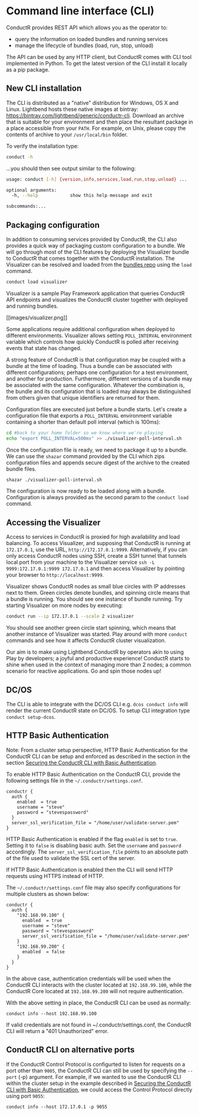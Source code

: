 # Command line interface (CLI)

ConductR provides REST API which allows you as the operator to:

* query the information on loaded bundles and running services
* manage the lifecycle of bundles (load, run, stop, unload)

The API can be used by any HTTP client, but ConductR comes with CLI tool implemented in Python. To get the latest version of the CLI install it locally as a pip package.

## New CLI installation

The CLI is distributed as a "native" distribution for Windows, OS X and Linux. Lightbend hosts these native images at bintray: https://bintray.com/lightbend/generic/conductr-cli. Download an archive that is suitable for your environment and then place the resultant package in a place accessible from your `PATH`. For example, on Unix, please copy the contents of archive to your `/usr/local/bin` folder.

To verify the installation type:

```bash
conduct -h
```

...you should then see output similar to the following:

```bash
usage: conduct [-h] {version,info,services,load,run,stop,unload} ...

optional arguments:
  -h, --help            show this help message and exit

subcommands:...
```

## Packaging configuration

In addition to consuming services provided by ConductR, the CLI also provides a quick way of packaging custom configuration to a bundle. We will go through most of the CLI features by deploying the Visualizer bundle to ConductR that comes together with the ConductR installation. The Visualizer can be resolved and loaded from the [bundles repo](https://bintray.com/typesafe/bundle) using the `load` command.

```bash
conduct load visualizer
```

Visualizer is a sample Play Framework application that queries ConductR API endpoints and visualizes the ConductR cluster together with deployed and running bundles.

[[images/visualizer.png]]

Some applications require additional configuration when deployed to different environments. Visualizer allows setting `POLL_INTERVAL` environment variable which controls how quickly ConductR is polled after receiving events that state has changed.

A strong feature of ConductR is that configuration may be coupled with a bundle at the time of loading. Thus a bundle can be associated with different configurations; perhaps one configuration for a test environment, and another for production. Furthermore, different versions of a bundle may be associated with the same configuration. Whatever the combination is, the bundle and its configuration that is loaded may always be distinguished from others given that unique identifiers are returned for them.

Configuration files are executed just before a bundle starts. Let's create a configuration file that exports a `POLL_INTERVAL` environment variable containing a shorter than default poll interval (which is 100ms):

```bash
cd #back to your home folder so we know where we're playing
echo "export POLL_INTERVAL=500ms" >> ./visualizer-poll-interval.sh
```

Once the configuration file is ready, we need to package it up to a bundle. We can use the `shazar` command provided by the CLI which zips configuration files and appends secure digest of the archive to the created bundle files.

```bash
shazar ./visualizer-poll-interval.sh
```

The configuration is now ready to be loaded along with a bundle. Configuration is always provided as the second param to the `conduct load` command.

## Accessing the Visualizer

Access to services in ConductR is proxied for high availability and load balancing. To access Visualizer, and supposing that ConductR is running at `172.17.0.1`, use the URL, `http://172.17.0.1:9999`. Alternatively, if you can only access ConductR nodes using SSH, create a SSH tunnel that tunnels local port from your machine to the Visualizer service `ssh -L 9999:172.17.0.1:9999 172.17.0.1` and then access Visualizer by pointing your browser to `http://localhost:9999`.

Visualizer shows ConductR nodes as small blue circles with IP addresses next to them. Green circles denote bundles, and spinning circle means that a bundle is running. You should see one instance of bundle running. Try starting Visualizer on more nodes by executing:

```bash
conduct run --ip 172.17.0.1 --scale 2 visualizer
```

You should see another green circle start spinning, which means that another instance of Visualizer was started. Play around with more `conduct` commands and see how it affects ConductR cluster visualization.

Our aim is to make using Lightbend ConductR by operators akin to using Play by developers; a joyful and productive experience! ConductR starts to shine when used in the context of managing more than 2 nodes; a common scenario for reactive applications. Go and spin those nodes up!

## DC/OS

The CLI is able to integrate with the DC/OS CLI e.g. `dcos conduct info` will render the current ConductR state on DC/OS. To setup CLI integration type `conduct setup-dcos`.

## HTTP Basic Authentication

Note: From a cluster setup perspective, HTTP Basic Authentication for the ConductR CLI can be setup and enforced as described in the section in the section [Securing the ConductR CLI with Basic Authentication](DynamicProxyConfiguration#Securing-the-ConductR-CLI-with-Basic-Authentication).

To enable HTTP Basic Authentication on the ConductR CLI, provide the following settings file in the `~/.conductr/settings.conf`.

```
conductr {
  auth {
    enabled  = true
    username = "steve"
    password = "stevespassword"
  }
  server_ssl_verification_file = "/home/user/validate-server.pem"
}
```

HTTP Basic Authentication is enabled if the flag `enabled` is set to `true`. Setting it to `false` is disabling basic auth.
Set the `username` and `password` accordingly. The `server_ssl_verification_file` points to an absolute path of the file used to validate the SSL cert of the server.

If HTTP Basic Authentication is enabled then the CLI will send HTTP requests using HTTPS instead of HTTP.

The `~/.conductr/settings.conf` file may also specify configurations for multiple clusters as shown below:

```
conductr {
  auth {
    "192.168.99.100" {
      enabled  = true
      username = "steve"
      password = "stevespassword"
      server_ssl_verification_file = "/home/user/validate-server.pem"
    }
    "192.168.99.200" {
      enabled  = false
    }
  }
}
```

In the above case, authentication credentials will be used when the ConductR CLI interacts with the cluster located at `192.168.99.100`, while the ConductR Core located at `192.168.99.200` will not require authentication. 

With the above setting in place, the ConductR CLI can be used as normally: 

```
conduct info --host 192.168.99.100
```

If valid credentials are not found in ~/.conductr/settings.conf, the ConductR CLI will return a "401 Unauthorized" error.

## ConductR CLI on alternative ports

If the ConductR Control Protocol is configurted to listen for requests on a port other than `9005`, the ConductR CLI can still be used by specifying the `--port` (-p) argument. For example, if we wanted to use the ConductR CLI within the cluster setup in the example described in [Securing the ConductR CLI with Basic Authentication](DynamicProxyConfiguration#Securing-the-ConductR-CLI-with-Basic-Authentication), we could access the Control Protocol directly using port `9055`:

```
conduct info --host 172.17.0.1 -p 9055
```

